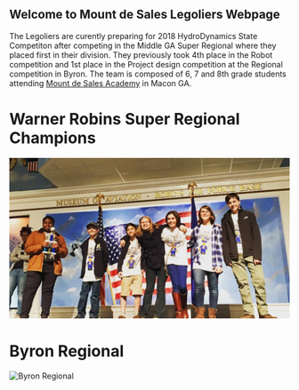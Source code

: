 ## Welcome to Mount de Sales Legoliers Webpage

The Legoliers are curently preparing for 2018 HydroDynamics State Competiton after competing in the Middle GA Super Regional where they placed first in their division.  They previously took 4th place in the Robot competition and 1st place in the Project design competition at the Regional competition in Byron.  The team is composed of 6, 7 and 8th grade students attending  [Mount de Sales Academy](http://www.mountdesales.net) in Macon GA.  

# Warner Robins Super Regional Champions
![WR Super Regional](https://github.com/MDS-Legoliers/MDS-Legoliers.github.io/blob/master/img/2017SRChampions.jpg?raw=true)

# Byron Regional
![Byron Regional](http://scontent-iad3-1.xx.fbcdn.net/v/t1.0-9/25299311_1514395405281517_6422002564024246732_n.jpg?oh=00f0b22491e1a46088039afecc4ab0a4&oe=5AFD1C1D)





